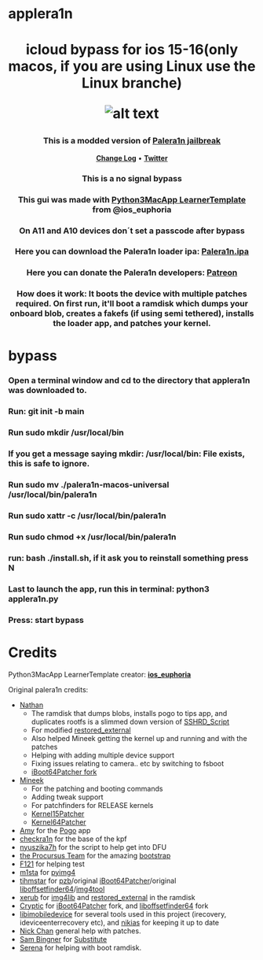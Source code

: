 # applera1n
<h1 align="center">
    <p>icloud bypass for ios 15-16(only macos, if you are using Linux use the Linux branche)</p>


![alt text](https://github.com/Laurin226/applera1n_bypass/blob/main/demoing.png)

</h1>
<h3 align="center">This is a modded version of    <strong><a href="https://github.com/palera1n/palera1n">Palera1n jailbreak</a></strong></h3>
<p align="center">
    <strong><a href="CHANGELOG.md">Change Log</a></strong>
    •
    <strong><a href="https://twitter.com/laurin2261">Twitter</a></strong>
<h3 align="center">This is a no signal bypass</h3>
<h3 align="center">This gui was made with <strong><a href="https://github.com/bartektenDev/Python3MacApp-LearnerTemplate">Python3MacApp LearnerTemplate</a></strong> from @ios_euphoria </h3>
<h3 align="center">On A11 and A10 devices don´t set a passcode after bypass</h3>
<h3 align="center">Here you can download the Palera1n loader ipa: <strong><a href="https://nightly.link/palera1n/loader/workflows/build/main/palera1n.zip">Palera1n.ipa</a></strong></h3>
<h3 align="center">Here you can donate the Palera1n developers: <strong><a href="https://patreon.com/palera1n">Patreon</a></strong></h3>
<h3 align="center">How does it work: It boots the device with multiple patches required. On first run, it'll boot a ramdisk which dumps your onboard blob, creates a fakefs (if using semi tethered), installs the loader app, and patches your kernel. </h3>

# bypass

<h3 align"center">Open a terminal window and cd to the directory that applera1n was downloaded to.
<h3 align"center">Run: git init -b main
<h3 align"center">Run sudo mkdir /usr/local/bin </h3>
<h3 align"center">If you get a message saying mkdir: /usr/local/bin: File exists, this is safe to ignore.
<h3 align"center">Run sudo mv ./palera1n-macos-universal /usr/local/bin/palera1n
<h3 align"center">Run sudo xattr -c /usr/local/bin/palera1n
<h3 align"center">Run sudo chmod +x /usr/local/bin/palera1n
<h3 cd DRAG_AND_DROP_applera1n_folder_here
<h3 align"center">run: bash ./install.sh, if it ask you to reinstall something press N 
<h3 align"center">Last to launch the app, run this in terminal:
python3 applera1n.py
<h3 align"center">Press: start bypass

# Credits

Python3MacApp LearnerTemplate creator: 
<strong><a href="https://github.com/bartektenDev">ios_euphoria</a></strong>

Original palera1n credits:
- [Nathan](https://github.com/verygenericname)
    - The ramdisk that dumps blobs, installs pogo to tips app, and duplicates rootfs is a slimmed down version of [SSHRD_Script](https://github.com/verygenericname/SSHRD_Script)
    - For modified [restored_external](https://github.com/verygenericname/sshrd_SSHRD_Script)
    - Also helped Mineek getting the kernel up and running and with the patches
    - Helping with adding multiple device support
    - Fixing issues relating to camera.. etc by switching to fsboot
    - [iBoot64Patcher fork](https://github.com/verygenericname/iBoot64Patcher)
- [Mineek](https://github.com/mineek)
    - For the patching and booting commands
    - Adding tweak support
    - For patchfinders for RELEASE kernels
    - [Kernel15Patcher](https://github.com/mineek/PongoOS/tree/iOS15/checkra1n/Kernel15Patcher)
    - [Kernel64Patcher](https://github.com/mineek/Kernel64Patcher)
- [Amy](https://github.com/elihwyma) for the [Pogo](https://github.com/elihwyma/Pogo) app
- [checkra1n](https://github.com/checkra1n) for the base of the kpf
- [nyuszika7h](https://github.com/nyuszika7h) for the script to help get into DFU
- [the Procursus Team](https://github.com/ProcursusTeam) for the amazing [bootstrap](https://github.com/ProcursusTeam/Procursus)
- [F121](https://github.com/F121Live) for helping test
- [m1sta](https://github.com/m1stadev) for [pyimg4](https://github.com/m1stadev/PyIMG4)
- [tihmstar](https://github.com/tihmstar) for [pzb](https://github.com/tihmstar/partialZipBrowser)/original [iBoot64Patcher](https://github.com/tihmstar/iBoot64Patcher)/original [liboffsetfinder64](https://github.com/tihmstar/liboffsetfinder64)/[img4tool](https://github.com/tihmstar/img4tool)
- [xerub](https://github.com/xerub) for [img4lib](https://github.com/xerub/img4lib) and [restored_external](https://github.com/xerub/sshrd) in the ramdisk
- [Cryptic](https://github.com/Cryptiiiic) for [iBoot64Patcher](https://github.com/Cryptiiiic/iBoot64Patcher) fork, and [liboffsetfinder64](https://github.com/Cryptiiiic/liboffsetfinder64) fork
- [libimobiledevice](https://github.com/libimobiledevice) for several tools used in this project (irecovery, ideviceenterrecovery etc), and [nikias](https://github.com/nikias) for keeping it up to date
- [Nick Chan](https://github.com/asdfugil) general help with patches.
- [Sam Bingner](https://github.com/sbingner) for [Substitute](https://github.com/sbingner/substitute)
- [Serena](https://github.com/SerenaKit) for helping with boot ramdisk.
</p>
